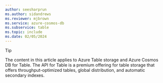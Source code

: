 ```yaml
---
author: seesharprun
ms.author: sidandrews
ms.reviewer: mjbrown
ms.service: azure-cosmos-db
ms.subservice: table
ms.topic: include
ms.date: 02/05/2024
---
```


> [!TIP]
> The content in this article applies to Azure Table storage and Azure Cosmos DB for Table. The API for Table is a premium offering for table storage that offers throughput-optimized tables, global distribution, and automatic secondary indexes.
>
